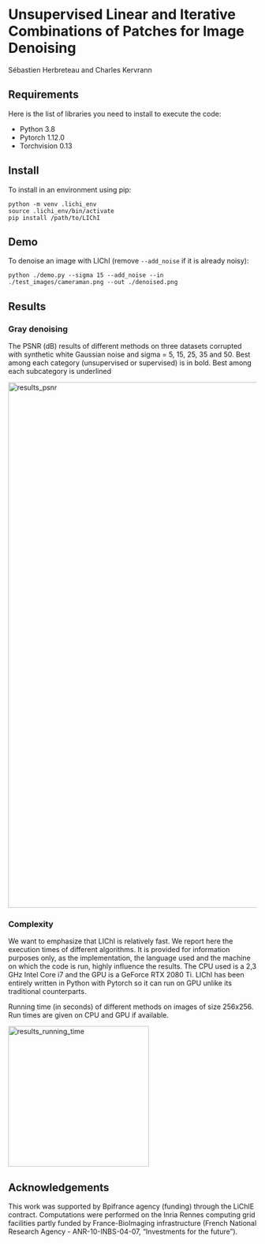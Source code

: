 # Unsupervised Linear and Iterative Combinations of Patches for Image Denoising
Sébastien Herbreteau and Charles Kervrann

## Requirements

Here is the list of libraries you need to install to execute the code:
* Python 3.8
* Pytorch 1.12.0
* Torchvision 0.13

## Install

To install in an environment using pip:

```
python -m venv .lichi_env
source .lichi_env/bin/activate
pip install /path/to/LIChI
```

## Demo

To denoise an image with LIChI (remove ``--add_noise`` if it is already noisy):
```
python ./demo.py --sigma 15 --add_noise --in ./test_images/cameraman.png --out ./denoised.png
```

## Results

### Gray denoising
The PSNR (dB) results of different methods on three datasets corrupted with synthetic white Gaussian noise
and sigma = 5, 15, 25, 35 and 50. Best among each category (unsupervised or supervised) is in bold. Best among each
subcategory is underlined

<img width="1066" alt="results_psnr" src="https://user-images.githubusercontent.com/88136310/205091125-6dbbf47c-d639-4485-8a95-f649ccc44efa.png">


### Complexity
We want to emphasize that  LIChI is relatively fast. We report here the execution times of different algorithms. It is
provided for information purposes only, as the implementation, the language used and the machine on which the code is run, highly influence the  results. The CPU used is a 2,3 GHz Intel Core i7 and the GPU is a GeForce RTX 2080 Ti. LIChI has been entirely written in Python with Pytorch so it can run on GPU unlike its traditional counterparts. 


Running time (in seconds) of different methods on images of size 256x256. Run times are given on CPU and GPU if available.

<img width="285" alt="results_running_time" src="https://user-images.githubusercontent.com/88136310/205092027-11aa0770-17fd-40c1-b9d7-1973c56732b3.png">


## Acknowledgements

This work was supported by Bpifrance agency (funding) through the LiChIE contract. Computations  were performed on the Inria Rennes computing grid facilities partly funded by France-BioImaging infrastructure (French National Research Agency - ANR-10-INBS-04-07, “Investments for the future”).
